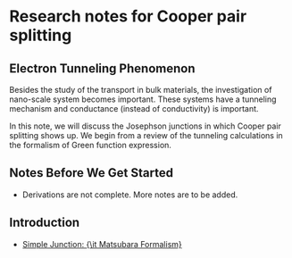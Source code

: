 
# Research notes for Cooper pair splitting

## Electron Tunneling Phenomenon

Besides the study of the transport in bulk materials, the investigation of nano-scale system becomes important. These systems have a tunneling mechanism and conductance (instead of conductivity) is important. 

In this note, we will discuss the  Josephson junctions in which Cooper pair splitting shows up. We begin from a review of the tunneling calculations in the formalism of Green function expression. 


## Notes Before We Get Started

- Derivations are not complete. More notes are to be added.



## Introduction

- [Simple Junction: {\it Matsubara Formalism}](http://ucidatascienceinitiative.github.io/CPS/Html/simplejunction.html)

